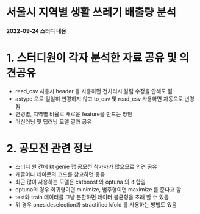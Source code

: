 # 서울시 지역별 생활 쓰레기 배출량 분석
####                                                                          2022-09-24 스터디 내용
# 1. 스터디원이 각자 분석한 자료 공유 및 의견공유
- read_csv 사용시 header 을 사용하면 전처리시 칼럼 수정을 안해도 됨
- astype 으로 일일히 변경하지 않고 to_csv 및 read_csv 사용하면 자동으로 변경됨
- 연령별, 지역별 비율로 새로운 feature을 만드는 방안
- 머신러닝 및 딥러닝 모델 결과 공유

# 2. 공모전 관련 정보
- 스터디 원 간에 kt genie 랩 공모전 참가자가 많으므로 의견 공유
- 캐글이나 데이콘의 코드를 참고하면 좋음
- 최근 많이 사용하는 모델은 catboost 와 optuna 의 조합임
- optuna의 경우 회귀형이면 minimize, 범주형이면 maximize 를 준다고 함
- test와 train 데이터를 그냥 분할하면 데이터 불균형을 초래 할 수 있음
- 위 경우 onesideselection과 stractified kfold 를 사용하는 방법도 있음
